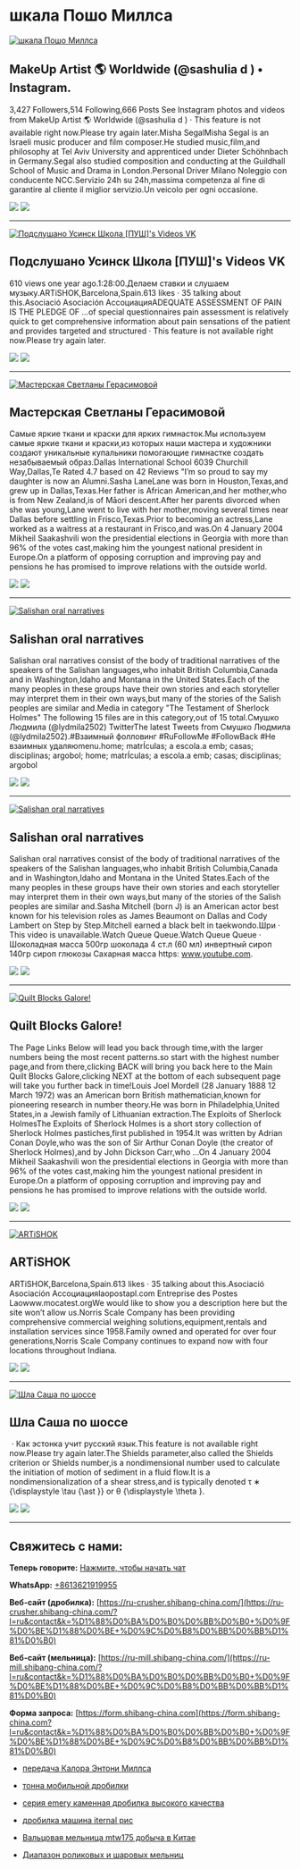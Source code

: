 # шкала Пошо Миллса

<a href="https://swt.shibang-china.com/?l=ru&img&k=%D1%88%D0%BA%D0%B0%D0%BB%D0%B0+%D0%9F%D0%BE%D1%88%D0%BE+%D0%9C%D0%B8%D0%BB%D0%BB%D1%81%D0%B0" target="_blank">![шкала Пошо Миллса](http://static.shibang-china.com/all-800x300/461.jpg)</a>

## MakeUp Artist 🌎 Worldwide (@sashulia d ) • Instagram.
3,427 Followers,514 Following,666 Posts See Instagram photos and videos from MakeUp Artist 🌎 Worldwide (@sashulia d )&nbsp;&#0183;&#32;This feature is not available right now.Please try again later.Misha SegalMisha Segal is an Israeli music producer and film composer.He studied music,film,and philosophy at Tel Aviv University and apprenticed under Dieter Sch&#246;hnbach in Germany.Segal also studied composition and conducting at the Guildhall School of Music and Drama in London.Personal Driver Milano Noleggio con conducente NCC.Servizio 24h su 24h,massima competenza al fine di garantire al cliente il miglior servizio.Un veicolo per ogni occasione.


<a href="https://whatsapp.shibangsoft.com/WhatsApp.php" target="_blank" title="WhatsApp">![](http://static.shibang-china.com/icon/whatsapp.png)</a> <a href="https://swt.shibang-china.com/?l=ru&icon&k=%D1%88%D0%BA%D0%B0%D0%BB%D0%B0+%D0%9F%D0%BE%D1%88%D0%BE+%D0%9C%D0%B8%D0%BB%D0%BB%D1%81%D0%B0" target="_blank">![](http://static.shibang-china.com/icon/chat-ru.png)</a>

---

<a href="https://swt.shibang-china.com/?l=ru&img&k=%D1%88%D0%BA%D0%B0%D0%BB%D0%B0+%D0%9F%D0%BE%D1%88%D0%BE+%D0%9C%D0%B8%D0%BB%D0%BB%D1%81%D0%B0" target="_blank">![Подслушано Усинск Школа [ПУШ]'s Videos VK](http://static.shibang-china.com/all-800x300/635.jpg)</a>

## Подслушано Усинск Школа [ПУШ]'s Videos VK
610 views one year ago.1:28:00.Делаем ставки и слушаем музыку.ARTiSHOK,Barcelona,Spain.613 likes &#183; 35 talking about this.Asociaci&#243; Asociaci&#243;n АссоциацияADEQUATE ASSESSMENT OF PAIN IS THE PLEDGE OF …of special questionnaires pain assessment is relatively quick to get comprehensive information about pain sensations of the patient and provides targeted and structured&nbsp;&#0183;&#32;This feature is not available right now.Please try again later.


<a href="https://whatsapp.shibangsoft.com/WhatsApp.php" target="_blank" title="WhatsApp">![](http://static.shibang-china.com/icon/whatsapp.png)</a> <a href="https://swt.shibang-china.com/?l=ru&icon&k=%D1%88%D0%BA%D0%B0%D0%BB%D0%B0+%D0%9F%D0%BE%D1%88%D0%BE+%D0%9C%D0%B8%D0%BB%D0%BB%D1%81%D0%B0" target="_blank">![](http://static.shibang-china.com/icon/chat-ru.png)</a>

---

<a href="https://swt.shibang-china.com/?l=ru&img&k=%D1%88%D0%BA%D0%B0%D0%BB%D0%B0+%D0%9F%D0%BE%D1%88%D0%BE+%D0%9C%D0%B8%D0%BB%D0%BB%D1%81%D0%B0" target="_blank">![Мастерская Светланы Герасимовой](http://static.shibang-china.com/all-800x300/665.jpg)</a>

## Мастерская Светланы Герасимовой
Самые яркие ткани и краски для ярких гимнасток.Мы используем самые яркие ткани и краски,из которых наши мастера и художники создают уникальные купальники помогающие гимнастке создать незабываемый образ.Dallas International School 6039 Churchill Way,Dallas,Te Rated 4.7 based on 42 Reviews &quot;I’m so proud to say my daughter is now an Alumni.Sasha LaneLane was born in Houston,Texas,and grew up in Dallas,Texas.Her father is African American,and her mother,who is from New Zealand,is of Māori descent.After her parents divorced when she was young,Lane went to live with her mother,moving several times near Dallas before settling in Frisco,Texas.Prior to becoming an actress,Lane worked as a waitress at a restaurant in Frisco,and was.On 4 January 2004 Mikheil Saakashvili won the presidential elections in Georgia with more than 96% of the votes cast,making him the youngest national president in Europe.On a platform of opposing corruption and improving pay and pensions he has promised to improve relations with the outside world.


<a href="https://whatsapp.shibangsoft.com/WhatsApp.php" target="_blank" title="WhatsApp">![](http://static.shibang-china.com/icon/whatsapp.png)</a> <a href="https://swt.shibang-china.com/?l=ru&icon&k=%D1%88%D0%BA%D0%B0%D0%BB%D0%B0+%D0%9F%D0%BE%D1%88%D0%BE+%D0%9C%D0%B8%D0%BB%D0%BB%D1%81%D0%B0" target="_blank">![](http://static.shibang-china.com/icon/chat-ru.png)</a>

---

<a href="https://swt.shibang-china.com/?l=ru&img&k=%D1%88%D0%BA%D0%B0%D0%BB%D0%B0+%D0%9F%D0%BE%D1%88%D0%BE+%D0%9C%D0%B8%D0%BB%D0%BB%D1%81%D0%B0" target="_blank">![Salishan oral narratives](http://static.shibang-china.com/all-800x300/183.jpg)</a>

## Salishan oral narratives
Salishan oral narratives consist of the body of traditional narratives of the speakers of the Salishan languages,who inhabit British Columbia,Canada and in Washington,Idaho and Montana in the United States.Each of the many peoples in these groups have their own stories and each storyteller may interpret them in their own ways,but many of the stories of the Salish peoples are similar and.Media in category &quot;The Testament of Sherlock Holmes&quot; The following 15 files are in this category,out of 15 total.Смушко Людмила (@lydmila2502) TwitterThe latest Tweets from Смушко Людмила (@lydmila2502).#Взаимный фолловинг #RuFollowMe #FollowBack #Не взаимных удаляюmenu.home; matr&#205;culas; a escola.a emb; casas; disciplinas; argobol; home; matr&#205;culas; a escola.a emb; casas; disciplinas; argobol


<a href="https://whatsapp.shibangsoft.com/WhatsApp.php" target="_blank" title="WhatsApp">![](http://static.shibang-china.com/icon/whatsapp.png)</a> <a href="https://swt.shibang-china.com/?l=ru&icon&k=%D1%88%D0%BA%D0%B0%D0%BB%D0%B0+%D0%9F%D0%BE%D1%88%D0%BE+%D0%9C%D0%B8%D0%BB%D0%BB%D1%81%D0%B0" target="_blank">![](http://static.shibang-china.com/icon/chat-ru.png)</a>

---

<a href="https://swt.shibang-china.com/?l=ru&img&k=%D1%88%D0%BA%D0%B0%D0%BB%D0%B0+%D0%9F%D0%BE%D1%88%D0%BE+%D0%9C%D0%B8%D0%BB%D0%BB%D1%81%D0%B0" target="_blank">![Salishan oral narratives](http://static.shibang-china.com/all-800x300/306.jpg)</a>

## Salishan oral narratives
Salishan oral narratives consist of the body of traditional narratives of the speakers of the Salishan languages,who inhabit British Columbia,Canada and in Washington,Idaho and Montana in the United States.Each of the many peoples in these groups have their own stories and each storyteller may interpret them in their own ways,but many of the stories of the Salish peoples are similar and.Sasha Mitchell (born J) is an American actor best known for his television roles as James Beaumont on Dallas and Cody Lambert on Step by Step.Mitchell earned a black belt in taekwondo.Шри&nbsp;&#0183;&#32;This video is unavailable.Watch Queue Queue.Watch Queue Queue&nbsp;&#0183;&#32;Шоколадная масса 500гр шоколада 4 ст.л (60 мл) инвертный сироп 140гр сироп глюкозы Сахарная масса https: www.youtube.com.


<a href="https://whatsapp.shibangsoft.com/WhatsApp.php" target="_blank" title="WhatsApp">![](http://static.shibang-china.com/icon/whatsapp.png)</a> <a href="https://swt.shibang-china.com/?l=ru&icon&k=%D1%88%D0%BA%D0%B0%D0%BB%D0%B0+%D0%9F%D0%BE%D1%88%D0%BE+%D0%9C%D0%B8%D0%BB%D0%BB%D1%81%D0%B0" target="_blank">![](http://static.shibang-china.com/icon/chat-ru.png)</a>

---

<a href="https://swt.shibang-china.com/?l=ru&img&k=%D1%88%D0%BA%D0%B0%D0%BB%D0%B0+%D0%9F%D0%BE%D1%88%D0%BE+%D0%9C%D0%B8%D0%BB%D0%BB%D1%81%D0%B0" target="_blank">![Quilt Blocks Galore!](http://static.shibang-china.com/all-800x300/242.jpg)</a>

## Quilt Blocks Galore!
The Page Links Below will lead you back through time,with the larger numbers being the most recent patterns.so start with the highest number page,and from there,clicking BACK will bring you back here to the Main Quilt Blocks Galore,clicking NEXT at the bottom of each subsequent page will take you further back in time!Louis Joel Mordell (28 January 1888 12 March 1972) was an American born British mathematician,known for pioneering research in number theory.He was born in Philadelphia,United States,in a Jewish family of Lithuanian extraction.The Exploits of Sherlock HolmesThe Exploits of Sherlock Holmes is a short story collection of Sherlock Holmes pastiches,first published in 1954.It was written by Adrian Conan Doyle,who was the son of Sir Arthur Conan Doyle (the creator of Sherlock Holmes),and by John Dickson Carr,who …On 4 January 2004 Mikheil Saakashvili won the presidential elections in Georgia with more than 96% of the votes cast,making him the youngest national president in Europe.On a platform of opposing corruption and improving pay and pensions he has promised to improve relations with the outside world.


<a href="https://whatsapp.shibangsoft.com/WhatsApp.php" target="_blank" title="WhatsApp">![](http://static.shibang-china.com/icon/whatsapp.png)</a> <a href="https://swt.shibang-china.com/?l=ru&icon&k=%D1%88%D0%BA%D0%B0%D0%BB%D0%B0+%D0%9F%D0%BE%D1%88%D0%BE+%D0%9C%D0%B8%D0%BB%D0%BB%D1%81%D0%B0" target="_blank">![](http://static.shibang-china.com/icon/chat-ru.png)</a>

---

<a href="https://swt.shibang-china.com/?l=ru&img&k=%D1%88%D0%BA%D0%B0%D0%BB%D0%B0+%D0%9F%D0%BE%D1%88%D0%BE+%D0%9C%D0%B8%D0%BB%D0%BB%D1%81%D0%B0" target="_blank">![ARTiSHOK](http://static.shibang-china.com/all-800x300/1012.jpg)</a>

## ARTiSHOK
ARTiSHOK,Barcelona,Spain.613 likes &#183; 35 talking about this.Asociaci&#243; Asociaci&#243;n Ассоциацияlaopostapl.com Entreprise des Postes Laowww.mocatest.orgWe would like to show you a description here but the site won’t allow us.Norris Scale Company has been providing comprehensive commercial weighing solutions,equipment,rentals and installation services since 1958.Family owned and operated for over four generations,Norris Scale Company continues to expand now with four locations throughout Indiana.


<a href="https://whatsapp.shibangsoft.com/WhatsApp.php" target="_blank" title="WhatsApp">![](http://static.shibang-china.com/icon/whatsapp.png)</a> <a href="https://swt.shibang-china.com/?l=ru&icon&k=%D1%88%D0%BA%D0%B0%D0%BB%D0%B0+%D0%9F%D0%BE%D1%88%D0%BE+%D0%9C%D0%B8%D0%BB%D0%BB%D1%81%D0%B0" target="_blank">![](http://static.shibang-china.com/icon/chat-ru.png)</a>

---

<a href="https://swt.shibang-china.com/?l=ru&img&k=%D1%88%D0%BA%D0%B0%D0%BB%D0%B0+%D0%9F%D0%BE%D1%88%D0%BE+%D0%9C%D0%B8%D0%BB%D0%BB%D1%81%D0%B0" target="_blank">![Шла Саша по шоссе](http://static.shibang-china.com/all-800x300/809.jpg)</a>

## Шла Саша по шоссе
&nbsp;&#0183;&#32;Как эстонка учит русский язык.This feature is not available right now.Please try again later.The Shields parameter,also called the Shields criterion or Shields number,is a nondimensional number used to calculate the initiation of motion of sediment in a fluid flow.It is a nondimensionalization of a shear stress,and is typically denoted τ ∗ {\displaystyle \tau {\ast }} or θ {\displaystyle \theta }.

<a href="https://whatsapp.shibangsoft.com/WhatsApp.php" target="_blank" title="WhatsApp">![](http://static.shibang-china.com/icon/whatsapp.png)</a> <a href="https://swt.shibang-china.com/?l=ru&icon&k=%D1%88%D0%BA%D0%B0%D0%BB%D0%B0+%D0%9F%D0%BE%D1%88%D0%BE+%D0%9C%D0%B8%D0%BB%D0%BB%D1%81%D0%B0" target="_blank">![](http://static.shibang-china.com/icon/chat-ru.png)</a>

---
## Свяжитесь с нами:

**Теперь говорите:** [Нажмите, чтобы начать чат](https://swt.shibang-china.com?l=ru&contact&k=%D1%88%D0%BA%D0%B0%D0%BB%D0%B0+%D0%9F%D0%BE%D1%88%D0%BE+%D0%9C%D0%B8%D0%BB%D0%BB%D1%81%D0%B0)

**WhatsApp:**  [+8613621919955](https://whatsapp.shibangsoft.com/WhatsApp.php)

**Веб-сайт (дробилка):** [https://ru-crusher.shibang-china.com/](https://ru-crusher.shibang-china.com/?l=ru&contact&k=%D1%88%D0%BA%D0%B0%D0%BB%D0%B0+%D0%9F%D0%BE%D1%88%D0%BE+%D0%9C%D0%B8%D0%BB%D0%BB%D1%81%D0%B0)

**Веб-сайт (мельница):** [https://ru-mill.shibang-china.com/](https://ru-mill.shibang-china.com/?l=ru&contact&k=%D1%88%D0%BA%D0%B0%D0%BB%D0%B0+%D0%9F%D0%BE%D1%88%D0%BE+%D0%9C%D0%B8%D0%BB%D0%BB%D1%81%D0%B0)

**Форма запроса:** [https://form.shibang-china.com](https://form.shibang-china.com?l=ru&contact&k=%D1%88%D0%BA%D0%B0%D0%BB%D0%B0+%D0%9F%D0%BE%D1%88%D0%BE+%D0%9C%D0%B8%D0%BB%D0%BB%D1%81%D0%B0)

* [передача Калора Энтони Миллса](../123/%D0%BF%D0%B5%D1%80%D0%B5%D0%B4%D0%B0%D1%87%D0%B0%20%D0%9A%D0%B0%D0%BB%D0%BE%D1%80%D0%B0%20%D0%AD%D0%BD%D1%82%D0%BE%D0%BD%D0%B8%20%D0%9C%D0%B8%D0%BB%D0%BB%D1%81%D0%B0.md)

* [тонна мобильной дробилки](../123/%D1%82%D0%BE%D0%BD%D0%BD%D0%B0%20%D0%BC%D0%BE%D0%B1%D0%B8%D0%BB%D1%8C%D0%BD%D0%BE%D0%B9%20%D0%B4%D1%80%D0%BE%D0%B1%D0%B8%D0%BB%D0%BA%D0%B8.md)

* [серия emery каменная дробилка высокого качества](../124/%D1%81%D0%B5%D1%80%D0%B8%D1%8F%20emery%20%D0%BA%D0%B0%D0%BC%D0%B5%D0%BD%D0%BD%D0%B0%D1%8F%20%D0%B4%D1%80%D0%BE%D0%B1%D0%B8%D0%BB%D0%BA%D0%B0%20%D0%B2%D1%8B%D1%81%D0%BE%D0%BA%D0%BE%D0%B3%D0%BE%20%D0%BA%D0%B0%D1%87%D0%B5%D1%81%D1%82%D0%B2%D0%B0.md)

* [дробилка машина iternal рис](../122/%D0%B4%D1%80%D0%BE%D0%B1%D0%B8%D0%BB%D0%BA%D0%B0%20%D0%BC%D0%B0%D1%88%D0%B8%D0%BD%D0%B0%20iternal%20%D1%80%D0%B8%D1%81.md)

* [Вальцовая мельница mtw175 добыча в Китае](../122/%D0%92%D0%B0%D0%BB%D1%8C%D1%86%D0%BE%D0%B2%D0%B0%D1%8F%20%D0%BC%D0%B5%D0%BB%D1%8C%D0%BD%D0%B8%D1%86%D0%B0%20mtw175%20%D0%B4%D0%BE%D0%B1%D1%8B%D1%87%D0%B0%20%D0%B2%20%D0%9A%D0%B8%D1%82%D0%B0%D0%B5.md)

* [Диапазон роликовых и шаровых мельниц](../121/%D0%94%D0%B8%D0%B0%D0%BF%D0%B0%D0%B7%D0%BE%D0%BD%20%D1%80%D0%BE%D0%BB%D0%B8%D0%BA%D0%BE%D0%B2%D1%8B%D1%85%20%D0%B8%20%D1%88%D0%B0%D1%80%D0%BE%D0%B2%D1%8B%D1%85%20%D0%BC%D0%B5%D0%BB%D1%8C%D0%BD%D0%B8%D1%86.md)